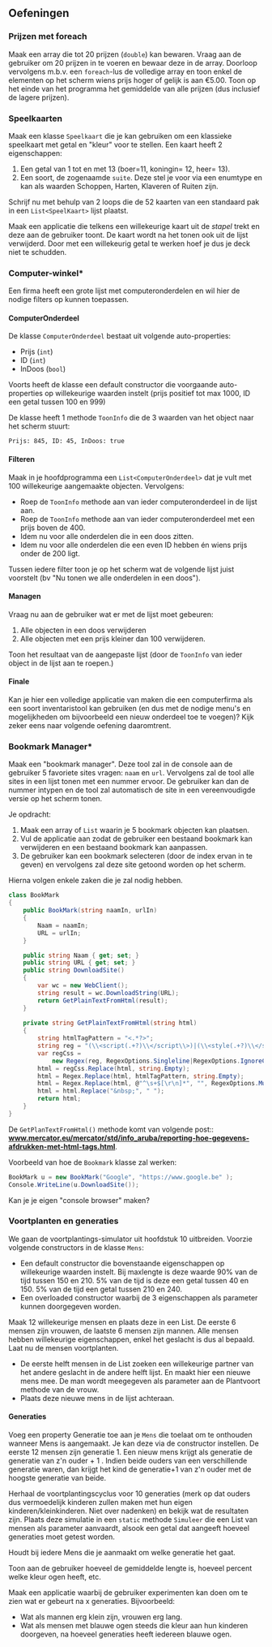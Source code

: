 ## Oefeningen

### Prijzen met foreach

Maak een array die tot 20 prijzen (``double``) kan bewaren. Vraag aan de gebruiker om 20 prijzen in te voeren en bewaar deze in de array. Doorloop vervolgens m.b.v. een ``foreach``-lus de volledige array en toon enkel de elementen op het scherm wiens prijs hoger of gelijk is aan €5.00. Toon op het einde van het programma het gemiddelde van alle prijzen (dus inclusief de lagere prijzen).

### Speelkaarten

Maak een klasse ``Speelkaart`` die je kan gebruiken om een klassieke speelkaart met getal en "kleur" voor te stellen. Een kaart heeft 2 eigenschappen:

1. Een getal van 1 tot en met 13 (boer=11, koningin= 12, heer= 13).
2. Een soort, de zogenaamde ``suite``. Deze stel je voor via een enumtype en kan als waarden Schoppen, Harten, Klaveren of Ruiten zijn.


Schrijf nu met behulp van 2 loops die de 52 kaarten van een standaard pak in een ``List<SpeelKaart>`` lijst plaatst.

Maak een applicatie die telkens een willekeurige kaart uit de *stapel* trekt en deze aan de gebruiker toont. De kaart wordt na het tonen ook uit de lijst verwijderd. Door met een willekeurig getal te werken hoef je dus je deck niet te schudden.

### Computer-winkel*

Een firma heeft een grote lijst met computeronderdelen en wil hier de nodige filters op kunnen toepassen.

#### ComputerOnderdeel
De klasse ``ComputerOnderdeel`` bestaat uit volgende auto-properties:

* Prijs (``int``)
* ID (``int``)
* InDoos (``bool``)

Voorts heeft de klasse een default constructor die voorgaande auto-properties op willekeurige waarden instelt (prijs positief tot max 1000, ID een getal tussen 100 en 999)

De klasse heeft 1 methode ``ToonInfo`` die de 3 waarden van het object naar het scherm stuurt:


```text
Prijs: 845, ID: 45, InDoos: true
```

#### Filteren

Maak in je hoofdprogramma een ``List<ComputerOnderdeel>`` dat je vult met 100 willekeurige  aangemaakte objecten.
Vervolgens:

* Roep de ``ToonInfo`` methode aan van ieder computeronderdeel in de lijst aan.
* Roep de ``ToonInfo`` methode aan van ieder computeronderdeel met een prijs boven de 400.
* Idem nu voor alle onderdelen die in een doos zitten.
* Idem nu voor alle onderdelen die een even ID hebben én wiens prijs onder de 200 ligt.

Tussen iedere filter toon je op het scherm wat de volgende lijst juist voorstelt (bv "Nu tonen we alle onderdelen in een doos").

#### Managen

Vraag nu aan de gebruiker wat er met de lijst moet gebeuren:

1. Alle objecten in een doos verwijderen
2. Alle objecten met een prijs kleiner dan 100 verwijderen.

Toon het resultaat van de aangepaste lijst (door de ``ToonInfo`` van ieder object in de lijst aan te roepen.)

#### Finale

Kan je hier een volledige applicatie van maken die een computerfirma als een soort inventaristool kan gebruiken (en dus met de nodige menu's en mogelijkheden om bijvoorbeeld een nieuw onderdeel toe te voegen)? Kijk zeker eens naar volgende oefening daaromtrent.

### Bookmark Manager*

Maak een "bookmark manager". Deze tool zal in de console aan de gebruiker 5 favoriete sites vragen: ``naam`` en ``url``. Vervolgens zal de tool alle sites in een lijst tonen met een nummer ervoor. De gebruiker kan dan de nummer intypen en de tool zal automatisch de site in een vereenvoudigde versie op het scherm tonen. 

Je opdracht:

1. Maak een array of ``List`` waarin je 5 bookmark objecten kan plaatsen. 
2. Vul de applicatie aan zodat de gebruiker een bestaand bookmark kan verwijderen en een bestaand bookmark kan aanpassen.
3. De gebruiker kan een bookmark selecteren (door de index ervan in te geven) en vervolgens zal deze site getoond worden op het scherm.

Hierna volgen enkele zaken die je zal nodig hebben.



```csharp
class BookMark
{
    public BookMark(string naamIn, urlIn)
    {
        Naam = naamIn;
        URL = urlIn;
    }

    public string Naam { get; set; }
    public string URL { get; set; }
    public string DownloadSite()
    {
        var wc = new WebClient();
        string result = wc.DownloadString(URL);
        return GetPlainTextFromHtml(result);
    }
    
    private string GetPlainTextFromHtml(string html)
    {
        string htmlTagPattern = "<.*?>";
        string reg = "(\\<script(.+?)\\</script\\>)|(\\<style(.+?)\\</style\\>)";
        var regCss = 
            new Regex(reg, RegexOptions.Singleline|RegexOptions.IgnoreCase);
        html = regCss.Replace(html, string.Empty);
        html = Regex.Replace(html, htmlTagPattern, string.Empty);
        html = Regex.Replace(html, @"^\s+$[\r\n]*", "", RegexOptions.Multiline);
        html = html.Replace("&nbsp;", " ");
        return html;
    }
}
```

De ``GetPlanTextFromHtml()`` methode komt van volgende post:: **www.mercator.eu/mercator/std/info_aruba/reporting-hoe-gegevens-afdrukken-met-html-tags.html**.


Voorbeeld van hoe de ``Bookmark`` klasse zal werken:

```csharp
BookMark u = new BookMark("Google", "https://www.google.be" );
Console.WriteLine(u.DownloadSite());
```

Kan je je eigen "console browser" maken?



### Voortplanten en generaties

We gaan de voortplantings-simulator uit hoofdstuk 10 uitbreiden. Voorzie volgende constructors in de klasse ``Mens``:
* Een default constructor die bovenstaande eigenschappen op willekeurige waarden instelt. Bij maxlengte is deze waarde 90% van de tijd tussen 150 en 210. 5% van de tijd is deze een getal tussen 40 en 150. 5% van de tijd een getal tussen 210 en 240.
* Een overloaded constructor waarbij de 3 eigenschappen als parameter kunnen doorgegeven worden.

Maak 12 willekeurige mensen en plaats deze in een List. De eerste 6 mensen zijn vrouwen, de laatste 6 mensen zijn mannen. Alle mensen hebben willekeurige eigenschappen, enkel het geslacht is dus al bepaald.
Laat nu de mensen voortplanten.
* De eerste helft mensen in de List zoeken een willekeurige partner van het andere geslacht in de andere helft lijst. En maakt hier een nieuwe mens mee. De man wordt meegegeven als parameter aan de Plantvoort methode van de vrouw.
* Plaats deze nieuwe mens in de lijst achteraan.

#### Generaties

Voeg een property Generatie toe aan je ``Mens`` die toelaat om te onthouden wanneer Mens is aangemaakt. Je kan deze via de constructor instellen. De eerste 12 mensen zijn generatie 1. Een nieuw mens krijgt als generatie de generatie van z'n ouder + 1 . Indien beide ouders van een verschillende generatie waren, dan krijgt het kind de generatie+1 van z'n ouder met de hoogste generatie van beide.

Herhaal de voortplantingscyclus voor 10 generaties (merk op dat ouders dus vermoedelijk kinderen zullen maken met hun eigen kinderen/kleinkinderen. Niet over nadenken) en bekijk wat de resultaten zijn. Plaats deze simulatie in een ``static`` methode ``Simuleer`` die een List van mensen als parameter aanvaardt, alsook een getal dat aangeeft hoeveel generaties moet getest worden. 

Houdt bij iedere Mens die je aanmaakt om welke generatie het gaat.

Toon aan de gebruiker hoeveel de gemiddelde lengte is, hoeveel percent welke kleur ogen heeft, etc.

Maak een applicatie waarbij de gebruiker experimenten kan doen om te zien wat er gebeurt na x generaties. Bijvoorbeeld:
* Wat als mannen erg klein zijn, vrouwen erg lang.
* Wat als mensen met blauwe ogen steeds die kleur aan hun kinderen doorgeven, na hoeveel generaties heeft iedereen blauwe ogen.
